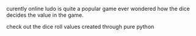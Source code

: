 curently online ludo is quite a popular game ever wondered how the dice decides the value in the game.

check out the dice roll values created through pure python
